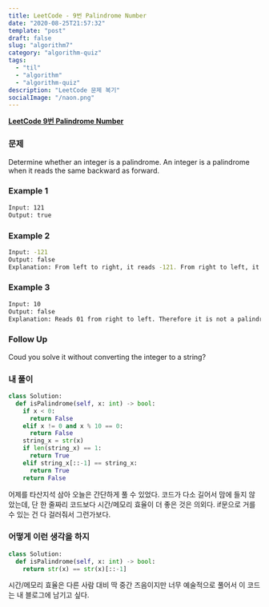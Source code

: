 ```yaml
---
title: LeetCode - 9번 Palindrome Number
date: "2020-08-25T21:57:32"
template: "post"
draft: false
slug: "algorithm7"
category: "algorithm-quiz"
tags:
  - "til"
  - "algorithm"
  - "algorithm-quiz"
description: "LeetCode 문제 복기"
socialImage: "/naon.png"
---
```


**[LeetCode 9번 Palindrome Number](https://leetcode.com/problems/palindrome-number/)**

### 문제
Determine whether an integer is a palindrome. An integer is a palindrome when it reads the same backward as forward.

### Example 1
```bash
Input: 121
Output: true
```

### Example 2
```bash
Input: -121
Output: false
Explanation: From left to right, it reads -121. From right to left, it becomes 121-. Therefore it is not a palindrome.
```

### Example 3
```bash
Input: 10
Output: false
Explanation: Reads 01 from right to left. Therefore it is not a palindrome.
```

### Follow Up
Coud you solve it without converting the integer to a string?

### 내 풀이
```python
class Solution:
  def isPalindrome(self, x: int) -> bool:
    if x < 0:
      return False
    elif x != 0 and x % 10 == 0:
      return False
    string_x = str(x)
    if len(string_x) == 1:
      return True
    elif string_x[::-1] == string_x:
      return True
    return False
```

어제를 타산지석 삼아 오늘은 간단하게 풀 수 있었다. 코드가 다소 길어서 맘에 들지 않았는데, 단 한 줄짜리 코드보다 시간/메모리 효율이 더 좋은 것은 의외다. if문으로 거를 수 있는 건 다 걸러줘서 그런가보다.

### 어떻게 이런 생각을 하지
```python
class Solution:
  def isPalindrome(self, x: int) -> bool:
    return str(x) == str(x)[::-1]
```

시간/메모리 효율은 다른 사람 대비 딱 중간 즈음이지만 너무 예술적으로 풀어서 이 코드는 내 블로그에 남기고 싶다.